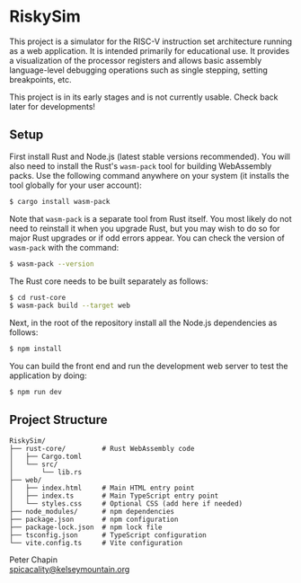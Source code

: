 
RiskySim
========

This project is a simulator for the RISC-V instruction set architecture running as a web
application. It is intended primarily for educational use. It provides a visualization of the
processor registers and allows basic assembly language-level debugging operations such as single
stepping, setting breakpoints, etc.

This project is in its early stages and is not currently usable. Check back later for
developments!

## Setup

First install Rust and Node.js (latest stable versions recommended). You will also need to
install the Rust's `wasm-pack` tool for building WebAssembly packs. Use the following command
anywhere on your system (it installs the tool globally for your user account):

```bash
$ cargo install wasm-pack
```

Note that `wasm-pack` is a separate tool from Rust itself. You most likely do not need to
reinstall it when you upgrade Rust, but you may wish to do so for major Rust upgrades or if odd
errors appear. You can check the version of `wasm-pack` with the command:

```bash
$ wasm-pack --version
```

The Rust core needs to be built separately as follows:

```bash
$ cd rust-core
$ wasm-pack build --target web
```

Next, in the root of the repository install all the Node.js dependencies as follows:

```bash
$ npm install
```

You can build the front end and run the development web server to test the application by doing:

```bash
$ npm run dev
```

## Project Structure

```
RiskySim/
├── rust-core/         # Rust WebAssembly code
│   ├── Cargo.toml
│   └── src/
│       └── lib.rs
├── web/
│   ├── index.html     # Main HTML entry point
│   ├── index.ts       # Main TypeScript entry point
│   └── styles.css     # Optional CSS (add here if needed)
├── node_modules/      # npm dependencies
├── package.json       # npm configuration
├── package-lock.json  # npm lock file
├── tsconfig.json      # TypeScript configuration
└── vite.config.ts     # Vite configuration
```


Peter Chapin  
spicacality@kelseymountain.org  

